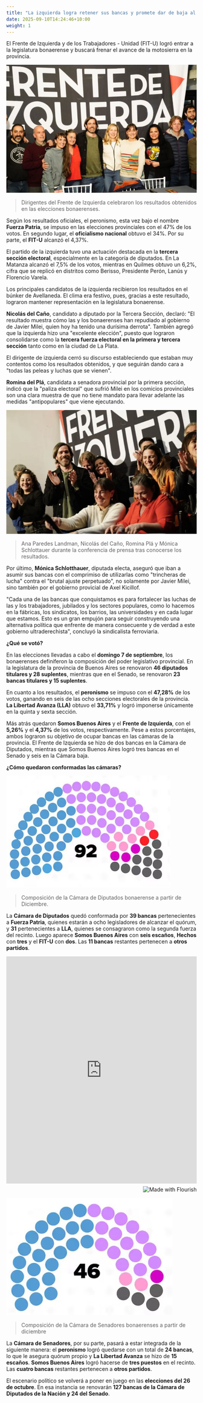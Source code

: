 ```yaml
---
title: "La izquierda logra retener sus bancas y promete dar de baja al ajuste en la legislatura"
date: 2025-09-10T14:24:46+10:00
weight: 1
---
```

El Frente de Izquierda y de los Trabajadores - Unidad (FIT-U) logró entrar a la legislatura bonaerense y buscará frenar el avance de la motosierra en la provincia.

![FIT-U](https://raw.githubusercontent.com/latrinchera/latrinchera/refs/heads/master/images/el-fitu.jpg)
> Dirigentes del Frente de Izquierda celebraron los resultados obtenidos en las elecciones bonaerenses.

Según los resultados oficiales, el peronismo, esta vez bajo el nombre **Fuerza Patria**, se impuso en las elecciones provinciales con el 47% de los votos. En segundo lugar, el **oficialismo nacional** obtuvo el 34%. Por su parte, el **FIT-U** alcanzó el 4,37%.

El partido de la izquierda tuvo una actuación destacada en la **tercera sección electoral**, especialmente en la categoría de diputados. En La Matanza alcanzó el 7,5% de los votos, mientras en Quilmes obtuvo un 6,2%, cifra que se replicó en distritos como Berisso, Presidente Perón, Lanús y Florencio Varela.

Los principales candidatos de la izquierda recibieron los resultados en el búnker de Avellaneda. El clima era festivo, pues, gracias a este resultado, lograron mantener representación en la legislatura bonaerense. 

**Nicolás del Caño**, candidato a diputado por la Tercera Sección, declaró: "El resultado muestra cómo las y los bonaerenses han repudiado al gobierno de Javier Milei, quien hoy ha tenido una durísima derrota". También agregó que la izquierda hizo una "excelente elección", puesto que lograron consolidarse como la **tercera fuerza electoral en la primera y tercera sección** tanto como en la ciudad de La Plata.

El dirigente de izquierda cerró su discurso estableciendo que estaban muy contentos como los resultados obtenidos, y que seguirán dando cara a "todas las peleas y luchas que se vienen". 

**Romina del Plá**, candidata a senadora provincial por la primera sección, indicó que la "paliza electoral" que sufrió Milei en los comicios provinciales son una clara muestra de que no tiene mandato para llevar adelante las medidas "antipopulares" que viene ejecutando.

![FIT-U Festejo](https://raw.githubusercontent.com/latrinchera/latrinchera/refs/heads/master/images/el-fitu-aplausos.jpg)
> Ana Paredes Landman, Nicolás del Caño, Romina Plá y Mónica Schlottauer durante la conferencia de prensa tras conocerse los resultados.

Por último, **Mónica Schlotthauer**, diputada electa, aseguró que iban a asumir sus bancas con el comprimiso de utilizarlas como "trincheras de lucha" contra el "brutal ajuste perpetuado", no solamente por Javier Milei, sino también por el gobierno provicial de Axel Kicillof.

"Cada una de las bancas que conquistamos es para fortalecer las luchas de las y los trabajadores, jubilados y los sectores populares, como lo hacemos en la fábricas, los sindicatos, los barrios, las universidades y en cada lugar que estamos. Esto es un gran empujón para seguir construyendo una alternativa política que enfrente de manera consecuente y de verdad a este gobierno ultraderechista", concluyó la sindicalista ferroviaria.

**¿Qué se votó?**

En las elecciones llevadas a cabo el **domingo 7 de septiembre**, los bonaerenses definiferon la composición del poder legislativo provincial. En la legislatura de la provincia de Buenos Aires se renovaron **46 diputados titulares y 28 suplentes**, mientras que en el Senado, se renovaron **23 bancas titulares y 15 suplentes**.

En cuanto a los resultados, el **peronismo** se impuso con el **47,28%** de los votos, ganando en seis de las ocho secciones electorales de la provincia. **La Libertad Avanza (LLA)** obtuvo el **33,71%** y logró imponerse únicamente en la quinta y sexta sección.

Más atrás quedaron **Somos Buenos Aires** y el **Frente de Izquierda**, con el **5,26%** y el **4,37%** de los votos, respectivamente. Pese a estos porcentajes, ambos lograron su objetivo de ocupar bancas en las cámaras de la provincia. El Frente de Izquierda se hizo de dos bancas en la Cámara de Diputados, mientras que Somos Buenos Aires logró tres bancas en el Senado y seis en la Cámara baja.

**¿Cómo quedaron conformadas las cámaras?**

![Cámara de Diputados provinciales](https://raw.githubusercontent.com/latrinchera/latrinchera/refs/heads/master/images/camara-diputados.jpg)
> Composición de la Cámara de Diputados bonaerense a partir de Diciembre.

La **Cámara de Diputados** quedó conformada por **39 bancas** pertenecientes a **Fuerza Patria**, quienes estarán a ocho legisladores de alcanzar el quórum, y **31** pertenecientes a **LLA**, quienes se consagraron como la segunda fuerza del recinto. Luego aparece **Somos Buenos Aires** con **seis escaños**, **Hechos** con **tres** y el **FIT-U** con **dos**. Las **11 bancas** restantes pertenecen a **otros partidos**.

<iframe src='https://flo.uri.sh/visualisation/25117514/embed' title='Interactive or visual content' class='flourish-embed-iframe' frameborder='0' scrolling='no' style='width:100%;height:600px;' sandbox='allow-same-origin allow-forms allow-scripts allow-downloads allow-popups allow-popups-to-escape-sandbox allow-top-navigation-by-user-activation'></iframe><div style='width:100%!;margin-top:4px!important;text-align:right!important;'><a class='flourish-credit' href='https://public.flourish.studio/visualisation/25117514/?utm_source=embed&utm_campaign=visualisation/25117514' target='_top' style='text-decoration:none!important'><img alt='Made with Flourish' src='https://public.flourish.studio/resources/made_with_flourish.svg' style='width:105px!important;height:16px!important;border:none!important;margin:0!important;'> </a></div>

![Cámara de Senadores pronvinciales](https://raw.githubusercontent.com/latrinchera/latrinchera/refs/heads/master/images/camara-senadores.jpg)
> Composición de la Cámara de Senadores bonaerenses a partir de diciembre

La **Cámara de Senadores**, por su parte, pasará a estar integrada de la siguiente manera: el **peronismo** logró quedarse con un total de **24 bancas**, lo que le asegura quórum propio y **La Libertad Avanza** se hizo de **15 escaños**. **Somos Buenos Aires** logró hacerse de **tres puestos** en el recinto. Las **cuatro bancas** restantes pertenecen a **otros partidos**.

El escenario político se volverá a poner en juego en las **elecciones del 26 de octubre**. En esa instancia se renovarán **127 bancas de la Cámara de Diputados de la Nación y 24 del Senado**. 
<!--Lorem markdownum **Achaica revolutaque amore**, penitus puppes nec furit,
clipeus fatetur, mira inter accedere. Dedit dum raptoresque Oete dolorem
Cretaeas enim [ipse pectora excusat](#in-poscat) candentibus fertur? Furtiva
Orontes Erysicthona dona, est per Achille viridi draconis cultis mota milia.-->

<!--![Accounting Services](/images/austin-distel-nGc5RT2HmF0-unsplash.jpg)

# Objectives

Financial accounting and financial reporting are often used as synonyms.

1. According to International Financial Reporting Standards: the objective of financial reporting is:
2. To provide financial information that is useful to existing and potential investors, lenders and other creditors in making decisions about providing resources to the reporting entity.
3. According to the European Accounting Association:

## Relevance

Relevance is the capacity of the financial information to influence the decision of its users. The ingredients of relevance are the predictive value and confirmatory value. Materiality is a sub-quality of relevance.

> The ingredients of relevance are the predictive value and confirmatory value.

Information is considered material if its omission or misstatement could influence the economic decisions of users taken on the basis of the financial statements.

## Faithful Representation

Faithful representation means that the actual effects of the transactions shall be properly accounted for and reported in the financial statements. The words and numbers must match what really happened in the transaction. The ingredients of faithful representation are completeness, neutrality and free from error.

## Enhancing Qualitative Characteristics

### Verifiability

Verifiability implies consensus between the different knowledgeable and independent users of financial information. Such information must be supported by sufficient evidence to follow the principle of objectivity.

### Comparability

Comparability is the uniform application of accounting methods across entities in the same industry. The principle of consistency is under comparability. Consistency is the uniform application of accounting across points in time within an entity.

### Understandability

Understandability means that accounting reports should be expressed as clearly as possible and should be understood by those to whom the information is relevant.
Timeliness: Timeliness implies that financial information must be presented to the users before a decision is to be made.

---

## Statement of cash flows

The statement of cash flows considers the inputs and outputs in concrete cash within a stated period. The general template of a cash flow statement is as follows: Cash Inflow - Cash Outflow + Opening Balance = Closing Balance

| Cash Inflow | Outflow   | Opening Balance |
| ----------- | --------- | --------------- |
| _Monday_    | `Tuesday` | **Wednesday**   |
| 1           | 2         | 3               |

**Example 1:** in the beginning of September, Ellen started out with $5 in her bank account. During that same month, Ellen borrowed $20 from Tom. At the end of the month, Ellen bought a pair of shoes for $7. Ellen's cash flow statement for the month of September looks like this:

- Cash inflow: $20
- Cash outflow:$7
- Opening balance: $5
- Closing balance: $20 – $7 + $5 = $18

**Example 2:** in the beginning of June, WikiTables, a company that buys and resells tables, sold 2 tables. They'd originally bought the tables for $25 each, and sold them at a price of $50 per table. The first table was paid out in cash however the second one was bought in credit terms. WikiTables' cash flow statement for the month of June looks like this:

> **Important:** the cash flow statement only considers the exchange of actual cash, and ignores what the person in question owes or is owed.

## Statement of financial position (balance sheet)

The balance sheet is the financial statement showing a firm's assets, liabilities and equity (capital) at a set point in time, usually the end of the fiscal year reported on the accompanying income statement.

- **fixed assets**
  - property
  - building
  - equipment (such as factory machinery)
- **intangible assets**
  - copyrights
  - trademarks
  - patents
    - pending
    - international
- goodwill

Owner's equity, sometimes referred to as net assets, is represented differently depending on the type of business ownership. Business ownership can be in the form of a sole proprietorship, partnership, or a corporation. For a corporation, the owner's equity portion usually shows common stock, and retained earnings (earnings kept in the company). Retained earnings come from the retained earnings statement, prepared prior to the balance sheet. -->
